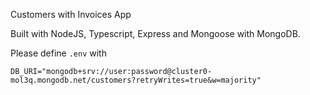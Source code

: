 Customers with Invoices App

Built with NodeJS, Typescript, Express and Mongoose with MongoDB.

Please define `.env` with

```
DB_URI="mongodb+srv://user:password@cluster0-mol3q.mongodb.net/customers?retryWrites=true&w=majority"
```